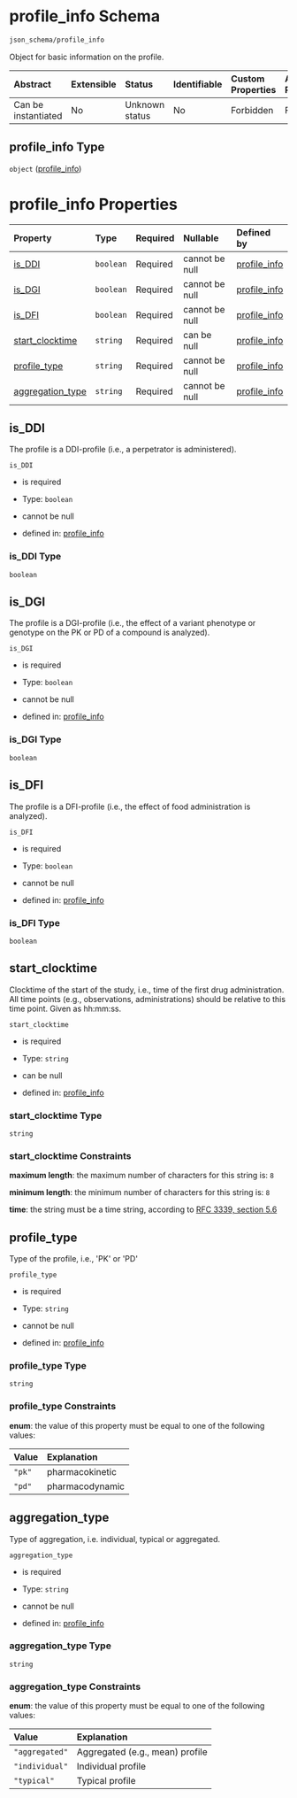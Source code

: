 # profile\_info Schema

```txt
json_schema/profile_info
```

Object for basic information on the profile.

| Abstract            | Extensible | Status         | Identifiable | Custom Properties | Additional Properties | Access Restrictions | Defined In                                                                             |
| :------------------ | :--------- | :------------- | :----------- | :---------------- | :-------------------- | :------------------ | :------------------------------------------------------------------------------------- |
| Can be instantiated | No         | Unknown status | No           | Forbidden         | Forbidden             | none                | [profile\_info.schema.json](../../out/profile_info.schema.json "open original schema") |

## profile\_info Type

`object` ([profile\_info](profile_info.md))

# profile\_info Properties

| Property                               | Type      | Required | Nullable       | Defined by                                                                                                           |
| :------------------------------------- | :-------- | :------- | :------------- | :------------------------------------------------------------------------------------------------------------------- |
| [is\_DDI](#is_ddi)                     | `boolean` | Required | cannot be null | [profile\_info](profile_info-properties-is_ddi.md "json_schema/profile_info#/properties/is_DDI")                     |
| [is\_DGI](#is_dgi)                     | `boolean` | Required | cannot be null | [profile\_info](profile_info-properties-is_dgi.md "json_schema/profile_info#/properties/is_DGI")                     |
| [is\_DFI](#is_dfi)                     | `boolean` | Required | cannot be null | [profile\_info](profile_info-properties-is_dfi.md "json_schema/profile_info#/properties/is_DFI")                     |
| [start\_clocktime](#start_clocktime)   | `string`  | Required | can be null    | [profile\_info](profile_info-properties-start_clocktime.md "json_schema/profile_info#/properties/start_clocktime")   |
| [profile\_type](#profile_type)         | `string`  | Required | cannot be null | [profile\_info](profile_info-properties-profile_type.md "json_schema/profile_info#/properties/profile_type")         |
| [aggregation\_type](#aggregation_type) | `string`  | Required | cannot be null | [profile\_info](profile_info-properties-aggregation_type.md "json_schema/profile_info#/properties/aggregation_type") |

## is\_DDI

The profile is a DDI-profile (i.e., a perpetrator is administered).

`is_DDI`

*   is required

*   Type: `boolean`

*   cannot be null

*   defined in: [profile\_info](profile_info-properties-is_ddi.md "json_schema/profile_info#/properties/is_DDI")

### is\_DDI Type

`boolean`

## is\_DGI

The profile is a DGI-profile (i.e., the effect of a variant phenotype or genotype on the PK or PD of a compound is analyzed).

`is_DGI`

*   is required

*   Type: `boolean`

*   cannot be null

*   defined in: [profile\_info](profile_info-properties-is_dgi.md "json_schema/profile_info#/properties/is_DGI")

### is\_DGI Type

`boolean`

## is\_DFI

The profile is a DFI-profile (i.e., the effect of food administration is analyzed).

`is_DFI`

*   is required

*   Type: `boolean`

*   cannot be null

*   defined in: [profile\_info](profile_info-properties-is_dfi.md "json_schema/profile_info#/properties/is_DFI")

### is\_DFI Type

`boolean`

## start\_clocktime

Clocktime of the start of the study, i.e., time of the first drug administration. All time points (e.g., observations, administrations) should be relative to this time point. Given as hh:mm:ss.

`start_clocktime`

*   is required

*   Type: `string`

*   can be null

*   defined in: [profile\_info](profile_info-properties-start_clocktime.md "json_schema/profile_info#/properties/start_clocktime")

### start\_clocktime Type

`string`

### start\_clocktime Constraints

**maximum length**: the maximum number of characters for this string is: `8`

**minimum length**: the minimum number of characters for this string is: `8`

**time**: the string must be a time string, according to [RFC 3339, section 5.6](https://tools.ietf.org/html/rfc3339 "check the specification")

## profile\_type

Type of the profile, i.e., 'PK' or 'PD'

`profile_type`

*   is required

*   Type: `string`

*   cannot be null

*   defined in: [profile\_info](profile_info-properties-profile_type.md "json_schema/profile_info#/properties/profile_type")

### profile\_type Type

`string`

### profile\_type Constraints

**enum**: the value of this property must be equal to one of the following values:

| Value  | Explanation     |
| :----- | :-------------- |
| `"pk"` | pharmacokinetic |
| `"pd"` | pharmacodynamic |

## aggregation\_type

Type of aggregation, i.e. individual, typical or aggregated.

`aggregation_type`

*   is required

*   Type: `string`

*   cannot be null

*   defined in: [profile\_info](profile_info-properties-aggregation_type.md "json_schema/profile_info#/properties/aggregation_type")

### aggregation\_type Type

`string`

### aggregation\_type Constraints

**enum**: the value of this property must be equal to one of the following values:

| Value          | Explanation                     |
| :------------- | :------------------------------ |
| `"aggregated"` | Aggregated (e.g., mean) profile |
| `"individual"` | Individual profile              |
| `"typical"`    | Typical profile                 |
